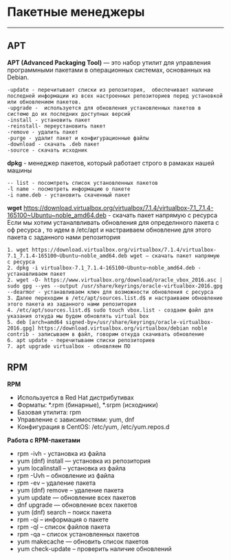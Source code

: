 # Пакетные менеджеры
_ _ _
## APT
__APT (Advanced Packaging Tool)__ — это набор утилит для управления программными пакетами в операционных системах, основанных на Debian.   
```
-update - перечитывает списки из репозитория,  обеспечивает наличие последней информации из всех настроенных репозиториев перед установкой или обновлением пакетов.
-upgrade -  используется для обновления установленных пакетов в системе до их последних доступных версий
-install - установить пакет
-reinstall- переустановить пакет
-remove - удалить пакет
-purge - удалит пакет и конфигурационные файлы
-download - скачать .deb пакет
-source - скачать исходник
```

__dpkg__ - менеджер пакетов, который работает строго в рамаках нашей машины
```
-- list - посомтреть список установленных пакетов
-l name - посмотреть информацию о пакете
-i name.deb - установить скаченный пакет
```

**wget** https://download.virtualbox.org/virtualbox/7.1.4/virtualbox-7.1_7.1.4-165100~Ubuntu~noble_amd64.deb - скачать пакет напрямую с ресурса   
Если мы хотим устаналвливать обновления для определнного пакета с оф ресурса , то идем в /etc/apt и настраиваем обновление для этого пакета с заданного нами репозитория
```
1. wget https://download.virtualbox.org/virtualbox/7.1.4/virtualbox-7.1_7.1.4-165100~Ubuntu~noble_amd64.deb wget — скачать пакет напрямую с ресурса
2. dpkg -i virtualbox-7.1_7.1.4-165100~Ubuntu~noble_amd64.deb - устанавливаем пакет
2. wget -O- https://www.virtualbox.org/download/oracle_vbox_2016.asc | sudo gpg --yes --output /usr/share/keyrings/oracle-virtualbox-2016.gpg --dearmor - устанавливаем ключ для возможности обновления с ресурса
3. Далее переходим в /etc/apt/sources.list.d$ и настраиваем обновление этого пакета из заданного нами репозитория
4. /etc/apt/sources.list.d$ sudo touch vbox.list - создаем файл для указания откуда мы будем обновлять virtual box
5. deb [arch=amd64 signed-by=/usr/share/keyrings/oracle-virtualbox-2016.gpg] https://download.virtualbox.org/virtualbox/debian noble contrib - записываем в файл, говорим откуда скачивать обновление
6. apt update - перечитываем списки репозиториев
7. apt upgrade virtualbox - обновляем ПО
```

## RPM
**RPM**
- Используется в Red Hat дистрибутивах
- Форматы: *.rpm (бинарные), *.srpm (исходники)
- Базовая утилита: rpm
- Управление с зависимостями: yum, dnf
- Конфигурация в CentOS: /etc/yum, /etc/yum.repos.d    

__Работа с RPM-пакетами__
- rpm -ivh <file> - установка из файла
- yum (dnf) install <package> — установка из репозитория
- yum localinstall <file> – установка из файла
- rpm -Uvh <file> – обновление из файла
- rpm -ev <package> – удаление пакета
- yum (dnf) remove <package> – удаление пакета
- yum update — обновление всех пакетов
- dnf upgrade — обновление всех пакетов
- yum (dnf) search – поиск пакета
- rpm -qi <package> – информация о пакете
- rpm -ql <package> – список файлов пакета
- rpm -qa – список установленных пакетов
- yum makecache — обновить список пакетов
- yum check-update – проверить наличие обновлений
